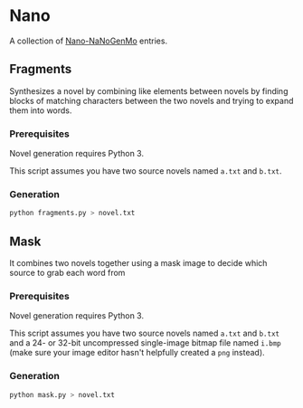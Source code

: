 # Nano

A collection of [Nano-NaNoGenMo](https://nickm.com/post/2019/11/nano-nanogenmo-or-nnngm/) entries.

## Fragments

Synthesizes a novel by combining like elements between novels by finding blocks of matching characters between the two novels and trying to expand them into words.

### Prerequisites

Novel generation requires Python 3.

This script assumes you have two source novels named `a.txt` and `b.txt`.

### Generation

```bash
python fragments.py > novel.txt
```

## Mask

It combines two novels together using a mask image to decide which source to grab each word from

### Prerequisites

Novel generation requires Python 3.

This script assumes you have two source novels named `a.txt` and `b.txt` and a 24- or 32-bit uncompressed single-image bitmap file named `i.bmp` (make sure your image editor hasn't helpfully created a `png` instead).

### Generation

```bash
python mask.py > novel.txt
```
